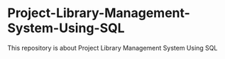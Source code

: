 # Project-Library-Management-System-Using-SQL
This repository is about Project Library Management System Using SQL

